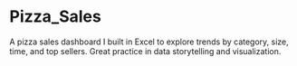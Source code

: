 # Pizza_Sales
A pizza sales dashboard I built in Excel to explore trends by category, size, time, and top sellers. Great practice in data storytelling and visualization.
